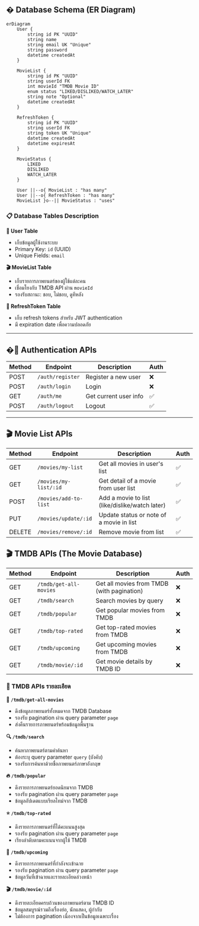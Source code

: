 ## � Database Schema (ER Diagram)

```mermaid
erDiagram
    User {
        string id PK "UUID"
        string name
        string email UK "Unique"
        string password
        datetime createdAt
    }

    MovieList {
        string id PK "UUID"
        string userId FK
        int movieId "TMDB Movie ID"
        enum status "LIKED/DISLIKED/WATCH_LATER"
        string note "Optional"
        datetime createdAt
    }

    RefreshToken {
        string id PK "UUID"
        string userId FK
        string token UK "Unique"
        datetime createdAt
        datetime expiresAt
    }

    MovieStatus {
        LIKED
        DISLIKED
        WATCH_LATER
    }

    User ||--o{ MovieList : "has many"
    User ||--o{ RefreshToken : "has many"
    MovieList }o--|| MovieStatus : "uses"
```

### 📋 Database Tables Description

**👤 User Table**

- เก็บข้อมูลผู้ใช้งานระบบ
- Primary Key: `id` (UUID)
- Unique Fields: `email`

**🎬 MovieList Table**

- เก็บรายการภาพยนตร์ของผู้ใช้แต่ละคน
- เชื่อมโยงกับ TMDB API ผ่าน `movieId`
- รองรับสถานะ: ชอบ, ไม่ชอบ, ดูทีหลัง

**🔑 RefreshToken Table**

- เก็บ refresh tokens สำหรับ JWT authentication
- มี expiration date เพื่อความปลอดภัย

---

## �🔐 Authentication APIs

| Method | Endpoint         | Description           | Auth |
| ------ | ---------------- | --------------------- | ---- |
| POST   | `/auth/register` | Register a new user   | ❌   |
| POST   | `/auth/login`    | Login                 | ❌   |
| GET    | `/auth/me`       | Get current user info | ✅   |
| POST   | `/auth/logout`   | Logout                | ✅   |

---

## 🎬 Movie List APIs

| Method | Endpoint              | Description                                    | Auth |
| ------ | --------------------- | ---------------------------------------------- | ---- |
| GET    | `/movies/my-list`     | Get all movies in user's list                  | ✅   |
| GET    | `/movies/my-list/:id` | Get detail of a movie from user list           | ✅   |
| POST   | `/movies/add-to-list` | Add a movie to list (like/dislike/watch later) | ✅   |
| PUT    | `/movies/update/:id`  | Update status or note of a movie in list       | ✅   |
| DELETE | `/movies/remove/:id`  | Remove movie from list                         | ✅   |

## 🎬 TMDB APIs (The Movie Database)

| Method | Endpoint               | Description                                | Auth |
| ------ | ---------------------- | ------------------------------------------ | ---- |
| GET    | `/tmdb/get-all-movies` | Get all movies from TMDB (with pagination) | ❌   |
| GET    | `/tmdb/search`         | Search movies by query                     | ❌   |
| GET    | `/tmdb/popular`        | Get popular movies from TMDB               | ❌   |
| GET    | `/tmdb/top-rated`      | Get top-rated movies from TMDB             | ❌   |
| GET    | `/tmdb/upcoming`       | Get upcoming movies from TMDB              | ❌   |
| GET    | `/tmdb/movie/:id`      | Get movie details by TMDB ID               | ❌   |

### 📖 TMDB APIs รายละเอียด

**🎯 `/tmdb/get-all-movies`**

- ดึงข้อมูลภาพยนตร์ทั้งหมดจาก TMDB Database
- รองรับ pagination ผ่าน query parameter `page`
- ส่งคืนรายการภาพยนตร์พร้อมข้อมูลพื้นฐาน

**🔍 `/tmdb/search`**

- ค้นหาภาพยนตร์ตามคำค้นหา
- ต้องระบุ query parameter `query` (บังคับ)
- รองรับการค้นหาด้วยชื่อภาพยนตร์ภาษาอังกฤษ

**🔥 `/tmdb/popular`**

- ดึงรายการภาพยนตร์ยอดนิยมจาก TMDB
- รองรับ pagination ผ่าน query parameter `page`
- ข้อมูลอัปเดตแบบเรียลไทม์จาก TMDB

**⭐ `/tmdb/top-rated`**

- ดึงรายการภาพยนตร์ที่ได้คะแนนสูงสุด
- รองรับ pagination ผ่าน query parameter `page`
- เรียงลำดับตามคะแนนจากผู้ใช้ TMDB

**📅 `/tmdb/upcoming`**

- ดึงรายการภาพยนตร์ที่กำลังจะเข้าฉาย
- รองรับ pagination ผ่าน query parameter `page`
- ข้อมูลวันที่เข้าฉายและรายละเอียดล่วงหน้า

**🎬 `/tmdb/movie/:id`**

- ดึงรายละเอียดครบถ้วนของภาพยนตร์ตาม TMDB ID
- ข้อมูลสมบูรณ์รวมถึงเรื่องย่อ, นักแสดง, ผู้กำกับ
- ไม่ต้องการ pagination เนื่องจากเป็นข้อมูลเฉพาะเรื่อง
